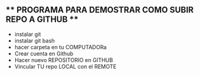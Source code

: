 
** PROGRAMA PARA DEMOSTRAR COMO SUBIR REPO A GITHUB **
---
- instalar git
- instalar git bash
- hacer carpeta en tu COMPUTADORa
- Crear cuenta en Github
- Hacer nuevo REPOSITORIO en GITHUB
- Vincular TU repo LOCAL con el REMOTE

